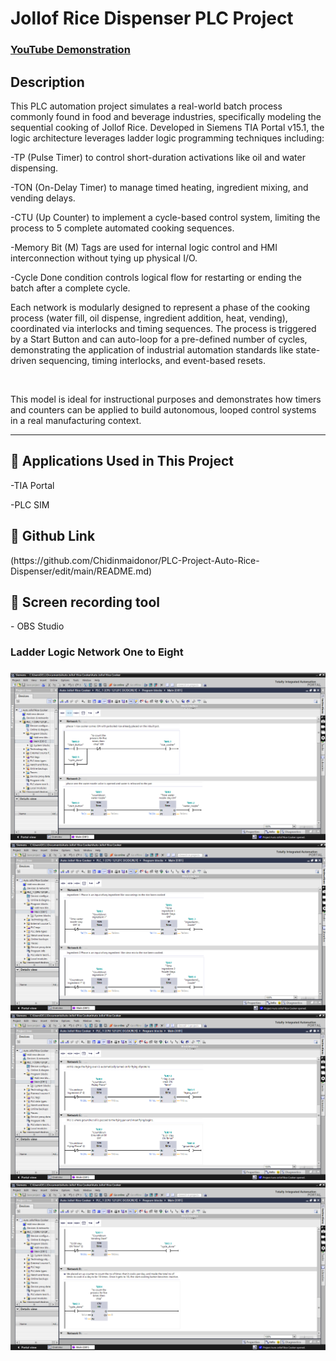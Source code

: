 <h1>Jollof Rice Dispenser PLC Project</h1>

### [YouTube Demonstration](https://youtu.be/br58FgKLC3g)

<h2>Description</h2>
This PLC automation project simulates a real-world batch process commonly found in food and beverage industries, specifically modeling the sequential cooking of Jollof Rice. Developed in Siemens TIA Portal v15.1, the logic architecture leverages ladder logic programming techniques including:

-TP (Pulse Timer) to control short-duration activations like oil and water dispensing.

-TON (On-Delay Timer) to manage timed heating, ingredient mixing, and vending delays.

-CTU (Up Counter) to implement a cycle-based control system, limiting the process to 5 complete automated cooking sequences.

-Memory Bit (M) Tags are used for internal logic control and HMI interconnection without tying up physical I/O.

-Cycle Done condition controls logical flow for restarting or ending the batch after a complete cycle.

Each network is modularly designed to represent a phase of the cooking process (water fill, oil dispense, ingredient addition, heat, vending), coordinated via interlocks and timing sequences. The process is triggered by a Start Button and can auto-loop for a pre-defined number of cycles, demonstrating the application of industrial automation standards like state-driven sequencing, timing interlocks, and event-based resets.



<br />

This model is ideal for instructional purposes and demonstrates how timers and counters can be applied to build autonomous, looped control systems in a real manufacturing context.

---

<h2> 🧰 Applications Used in This Project
</h2>

-TIA Portal

-PLC SIM

<h2> 🧰 Github Link
</h2>  (https://github.com/Chidinmaidonor/PLC-Project-Auto-Rice-Dispenser/edit/main/README.md)

<h2> 🧰 Screen recording tool</h2> - OBS Studio

<h3>Ladder Logic Network One to Eight<h3>
<p align="center">
<img src ="Documents/Auto Jollof Rice Cooker/Screenshots/1.png" alt="1">

<img src ="Documents/Auto Jollof Rice Cooker/Screenshots/2.png" alt="2">

<img src ="Documents/Auto Jollof Rice Cooker/Screenshots/3.png" alt="3">

<img src ="Documents/Auto Jollof Rice Cooker/Screenshots/4.png" alt="4">
</p>

</p>
